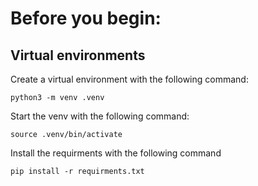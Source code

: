 # Before you begin:
## Virtual environments
Create a virtual environment with the following command:
```
python3 -m venv .venv
```
Start the venv with the following command:
```
source .venv/bin/activate
```
Install the requirments with the following command
```
pip install -r requirments.txt
```

